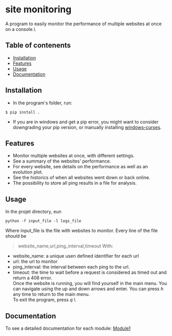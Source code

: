 # site monitoring

A program to easily monitor the performance of multiple websites at once on a console.\

## Table of contenents
 - [Installation](#installation)
 - [Features](#features)
 - [Usage](#usage)
 - [Documentation](#documentation)
 
 ## Installation
 - In the program's folder, run:
 ```shell
$ pip install .
```
- If you are in windows and get a pip error, you might want to consider downgrading your pip version, or manually installing [windows-curses](https://pypi.org/project/windows-curses/).

## Features
 - Monitor multiple websites at once, with different settings.
 - See a summary of the websites' performance.
 - For every website, see details on the performance as well as an evolution plot.
 - See the historics of when all websites went down or back online.
 - The possibility to store all ping results in a file for analysis.

## Usage
In the projet directory, eun
```shell
python -f input_file -l logs_file
```
Where input_file is the file with websites to monitor. Every line of the file should be
> website_name,url,ping_interval,timeout
With:
 - website_name: a unique usen defined identifier for each url
 - url: the url to monitor
 - ping_interval: the interval between each ping to the url.
 - timeout: the time to wait before a request is considered as timed out and return a 408 error. \
Once the website is running, you will find yourself in the main menu. You can navigate using the up and down arrows and enter. You can press *h* any time to return to the main menu.\
To exit the program, press *q* \

## Documentation

To see a detailed documentation for each module:
 [Module1](documentation/module1.html)

